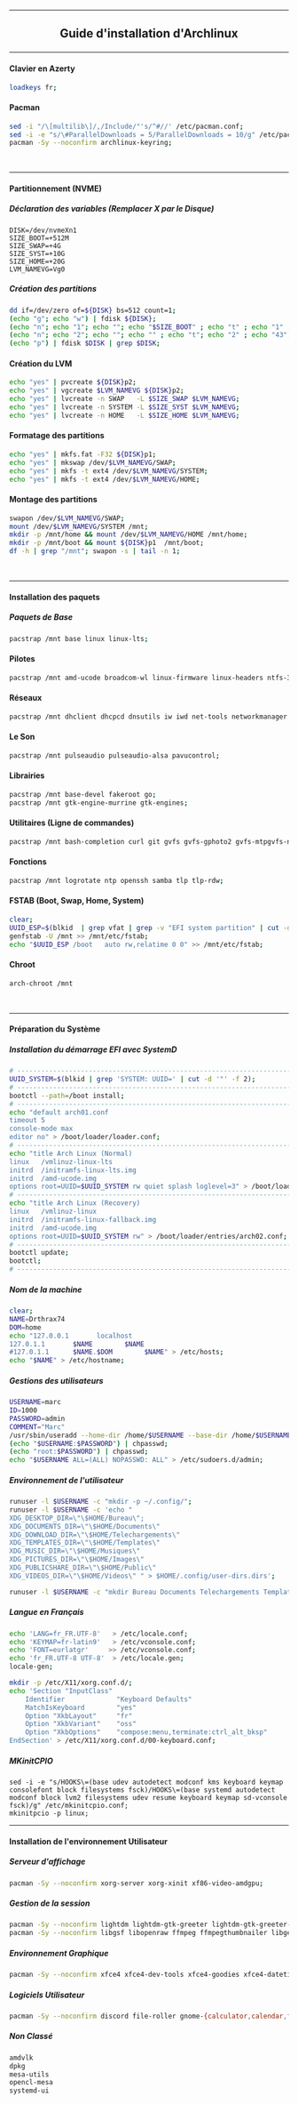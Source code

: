 ----------------------------------------------------------------------------------------------------------------------------------------
## <p align='center'> Guide d'installation d'Archlinux </p>

----------------------------------------------------------------------------------------------------------------------------------------
#### Clavier en Azerty
```bash
loadkeys fr;
```
#### Pacman
```bash
sed -i "/\[multilib\]/,/Include/"'s/^#//' /etc/pacman.conf;
sed -i -e "s/\#ParallelDownloads = 5/ParallelDownloads = 10/g" /etc/pacman.conf;
pacman -Sy --noconfirm archlinux-keyring;
```
<br />

----------------------------------------------------------------------------------------------------------------------------------------
#### Partitionnement (NVME)
##### Déclaration des variables (Remplacer X par le Disque)
```
DISK=/dev/nvmeXn1
SIZE_BOOT=+512M
SIZE_SWAP=+4G
SIZE_SYST=+10G
SIZE_HOME=+20G
LVM_NAMEVG=Vg0
```
##### Création des partitions
```bash
dd if=/dev/zero of=${DISK} bs=512 count=1;
(echo "g"; echo "w") | fdisk ${DISK};
(echo "n"; echo "1"; echo ""; echo "$SIZE_BOOT" ; echo "t" ; echo "1" ; echo "w") | fdisk $DISK;
(echo "n"; echo "2"; echo ""; echo "" ; echo "t"; echo "2" ; echo "43"; echo "w") | fdisk $DISK;
(echo "p") | fdisk $DISK | grep $DISK;
```
#### Création du LVM
```bash
echo "yes" | pvcreate ${DISK}p2;
echo "yes" | vgcreate $LVM_NAMEVG ${DISK}p2;
echo "yes" | lvcreate -n SWAP   -L $SIZE_SWAP $LVM_NAMEVG;
echo "yes" | lvcreate -n SYSTEM -L $SIZE_SYST $LVM_NAMEVG;
echo "yes" | lvcreate -n HOME   -L $SIZE_HOME $LVM_NAMEVG;
```
#### Formatage des partitions
```bash
echo "yes" | mkfs.fat -F32 ${DISK}p1;
echo "yes" | mkswap /dev/$LVM_NAMEVG/SWAP;
echo "yes" | mkfs -t ext4 /dev/$LVM_NAMEVG/SYSTEM;
echo "yes" | mkfs -t ext4 /dev/$LVM_NAMEVG/HOME;
```
#### Montage des partitions
```bash
swapon /dev/$LVM_NAMEVG/SWAP;
mount /dev/$LVM_NAMEVG/SYSTEM /mnt;
mkdir -p /mnt/home && mount /dev/$LVM_NAMEVG/HOME /mnt/home;
mkdir -p /mnt/boot && mount ${DISK}p1  /mnt/boot;
df -h | grep "/mnt"; swapon -s | tail -n 1;
```
<br />

----------------------------------------------------------------------------------------------------------------------------------------
#### Installation des paquets
##### Paquets de Base
```bash
pacstrap /mnt base linux linux-lts;
``` 
#### Pilotes
```bash
pacstrap /mnt amd-ucode broadcom-wl linux-firmware linux-headers ntfs-3g;
```
#### Réseaux
```bash
pacstrap /mnt dhclient dhcpcd dnsutils iw iwd net-tools networkmanager networkmanager-pptp networkmanager-qt network-manager-applet wireless-regdb;
```
#### Le Son
```bash
pacstrap /mnt pulseaudio pulseaudio-alsa pavucontrol;
```
#### Librairies
``` bash
pacstrap /mnt base-devel fakeroot go;
pacstrap /mnt gtk-engine-murrine gtk-engines;
```
#### Utilitaires (Ligne de commandes)
``` bash
pacstrap /mnt bash-completion curl git gvfs gvfs-gphoto2 gvfs-mtpgvfs-nfs gvfs-smb lsb-release lvm2 man nano neofetch p7zip smbclient sudo unzip usbutils wget zip;
```
#### Fonctions
```bash
pacstrap /mnt logrotate ntp openssh samba tlp tlp-rdw;
```

#### FSTAB (Boot, Swap, Home, System)
```bash
clear;
UUID_ESP=$(blkid  | grep vfat | grep -v "EFI system partition" | cut -d '"' -f 2)
genfstab -U /mnt >> /mnt/etc/fstab;
echo "$UUID_ESP /boot	auto rw,relatime 0 0" >> /mnt/etc/fstab;
```
#### Chroot
```bash
arch-chroot /mnt
```
<br />

----------------------------------------------------------------------------------------------------------------------------------------
#### Préparation du Système
##### Installation du démarrage EFI avec SystemD
```bash
# ---------------------------------------------------------------------------------------------
UUID_SYSTEM=$(blkid | grep 'SYSTEM: UUID=' | cut -d '"' -f 2);
# ---------------------------------------------------------------------------------------------
bootctl --path=/boot install;
# ---------------------------------------------------------------------------------------------
echo "default arch01.conf
timeout 5
console-mode max
editor no" > /boot/loader/loader.conf;
# ---------------------------------------------------------------------------------------------
echo "title Arch Linux (Normal)
linux   /vmlinuz-linux-lts
initrd  /initramfs-linux-lts.img
initrd  /amd-ucode.img
options root=UUID=$UUID_SYSTEM rw quiet splash loglevel=3" > /boot/loader/entries/arch01.conf;
# ---------------------------------------------------------------------------------------------
echo "title Arch Linux (Recovery)
linux   /vmlinuz-linux
initrd  /initramfs-linux-fallback.img
initrd  /amd-ucode.img
options root=UUID=$UUID_SYSTEM rw" > /boot/loader/entries/arch02.conf;
# ---------------------------------------------------------------------------------------------
bootctl update;
bootctl;
# ---------------------------------------------------------------------------------------------
```
##### Nom de la machine
```bash
clear;
NAME=Drthrax74
DOM=home
echo "127.0.0.1       localhost
127.0.1.1       $NAME        $NAME
#127.0.1.1      $NAME.$DOM        $NAME" > /etc/hosts;
echo "$NAME" > /etc/hostname;
```
##### Gestions des utilisateurs
```bash
USERNAME=marc
ID=1000
PASSWORD=admin
COMMENT="Marc"
/usr/sbin/useradd --home-dir /home/$USERNAME --base-dir /home/$USERNAME --uid $ID --groups wheel,storage,power --no-user-group --shell /bin/bash --comment '''$COMMENT''' --create-home $USERNAME;
(echo "$USERNAME:$PASSWORD") | chpasswd;
(echo "root:$PASSWORD") | chpasswd;
echo "$USERNAME ALL=(ALL) NOPASSWD: ALL" > /etc/sudoers.d/admin;
```

##### Environnement de l'utilisateur
```bash
runuser -l $USERNAME -c "mkdir -p ~/.config/";
runuser -l $USERNAME -c 'echo "
XDG_DESKTOP_DIR=\"\$HOME/Bureau\";
XDG_DOCUMENTS_DIR=\"\$HOME/Documents\"
XDG_DOWNLOAD_DIR=\"\$HOME/Telechargements\"
XDG_TEMPLATES_DIR=\"\$HOME/Templates\"
XDG_MUSIC_DIR=\"\$HOME/Musiques\"
XDG_PICTURES_DIR=\"\$HOME/Images\"
XDG_PUBLICSHARE_DIR=\"\$HOME/Public\"
XDG_VIDEOS_DIR=\"\$HOME/Videos\" " > $HOME/.config/user-dirs.dirs';

runuser -l $USERNAME -c "mkdir Bureau Documents Telechargements Templates Musiques Images Public Videos";
```

##### Langue en Français
```bash
echo 'LANG=fr_FR.UTF-8'   > /etc/locale.conf;
echo 'KEYMAP=fr-latin9'   > /etc/vconsole.conf;
echo 'FONT=eurlatgr'     >> /etc/vconsole.conf;
echo 'fr_FR.UTF-8 UTF-8'  > /etc/locale.gen;
locale-gen;

mkdir -p /etc/X11/xorg.conf.d/;
echo 'Section "InputClass"
    Identifier             "Keyboard Defaults"
    MatchIsKeyboard        "yes"
    Option "XkbLayout"     "fr"
    Option "XkbVariant"    "oss"
    Option "XkbOptions"    "compose:menu,terminate:ctrl_alt_bksp"
EndSection' > /etc/X11/xorg.conf.d/00-keyboard.conf;
```

##### MKinitCPIO
```
sed -i -e "s/HOOKS\=(base udev autodetect modconf kms keyboard keymap consolefont block filesystems fsck)/HOOKS\=(base systemd autodetect modconf block lvm2 filesystems udev resume keyboard keymap sd-vconsole fsck)/g" /etc/mkinitcpio.conf;
mkinitpcio -p linux;
```

----------------------------------------------------------------------------------------------------------------------------------------
#### Installation de l'environnement Utilisateur
##### Serveur d'affichage
```bash
pacman -Sy --noconfirm xorg-server xorg-xinit xf86-video-amdgpu;
```
##### Gestion de la session
```bash
pacman -Sy --noconfirm lightdm lightdm-gtk-greeter lightdm-gtk-greeter-settings lightdm-webkit2-greeter;
pacman -Sy --noconfirm libgsf libopenraw ffmpeg ffmpegthumbnailer libgepub poppler poppler-glib;
```
##### Environnement Graphique
```bash
pacman -Sy --noconfirm xfce4 xfce4-dev-tools xfce4-goodies xfce4-datetime-plugin xfce4-whiskermenu-plugin;
```

##### Logiciels Utilisateur
```bash
pacman -Sy --noconfirm discord file-roller gnome-{calculator,calendar,font-viewer,terminal} numlockx plank rhythmbox seahorse smplayer virtualbox virtualbox-guest-iso virtualbox-host-modules-arch
```
##### Non Classé
```bash
amdvlk
dpkg
mesa-utils
opencl-mesa
systemd-ui
```


